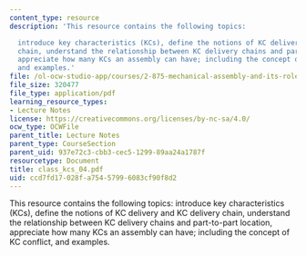 ```yaml
---
content_type: resource
description: 'This resource contains the following topics:

  introduce key characteristics (KCs), define the notions of KC delivery and KC delivery
  chain, understand the relationship between KC delivery chains and part-to-part location,
  appreciate how many KCs an assembly can have; including the concept of KC conflict,
  and examples.'
file: /ol-ocw-studio-app/courses/2-875-mechanical-assembly-and-its-role-in-product-development-fall-2004/ccd7fd17028fa75457996083cf90f8d2_class_kcs_04.pdf
file_size: 320477
file_type: application/pdf
learning_resource_types:
- Lecture Notes
license: https://creativecommons.org/licenses/by-nc-sa/4.0/
ocw_type: OCWFile
parent_title: Lecture Notes
parent_type: CourseSection
parent_uid: 937e72c3-cbb3-cec5-1299-89aa24a1787f
resourcetype: Document
title: class_kcs_04.pdf
uid: ccd7fd17-028f-a754-5799-6083cf90f8d2
---
```

This resource contains the following topics:
introduce key characteristics (KCs), define the notions of KC delivery and KC delivery chain, understand the relationship between KC delivery chains and part-to-part location, appreciate how many KCs an assembly can have; including the concept of KC conflict, and examples.